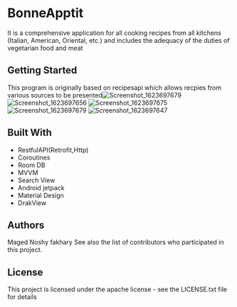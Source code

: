 # BonneApptit
It is a comprehensive application for all cooking recipes from all kitchens (Italian, American, Oriental, etc.) and includes the adequacy of the duties of vegetarian food and meat

## Getting Started

This program is originally based on recipesapi which allows recpies from various sources to be presented![Screenshot_1623697679](https://user-images.githubusercontent.com/64534412/122489822-cdf5e400-cfe0-11eb-8090-f46f70eed708.png)
![Screenshot_1623697656](https://user-images.githubusercontent.com/64534412/122489910-fe3d8280-cfe0-11eb-9a72-08ed4219f0f8.png)
![Screenshot_1623697675](https://user-images.githubusercontent.com/64534412/122489913-ff6eaf80-cfe0-11eb-8956-5b696af6ba7c.png)
![Screenshot_1623697679](https://user-images.githubusercontent.com/64534412/122489916-01387300-cfe1-11eb-971b-6076682d9d65.png)
![Screenshot_1623697647](https://user-images.githubusercontent.com/64534412/122489917-01387300-cfe1-11eb-97e0-359a323b7baa.png)


## Built With
* RestfulAPI(Retrofit,Http)
* Coroutines
* Room DB
* MVVM
* Search View
* Android jetpack
* Material Design
* DrakView

## Authors
Maged Noshy fakhary See also the list of contributors who participated in this project.

## License
This project is licensed under the apache license - see the LICENSE.txt file for details



